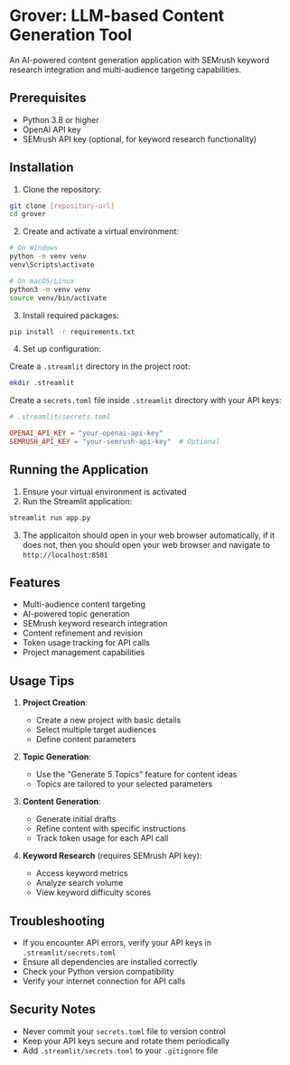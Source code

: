# Grover: LLM-based Content Generation Tool

An AI-powered content generation application with SEMrush keyword research integration and multi-audience targeting capabilities.

## Prerequisites

- Python 3.8 or higher
- OpenAI API key
- SEMrush API key (optional, for keyword research functionality)

## Installation

1. Clone the repository:
```bash
git clone [repository-url]
cd grover
```

2. Create and activate a virtual environment:
```bash
# On Windows
python -m venv venv
venv\Scripts\activate

# On macOS/Linux
python3 -m venv venv
source venv/bin/activate
```

3. Install required packages:
```bash
pip install -r requirements.txt
```

4. Set up configuration:

Create a `.streamlit` directory in the project root:
```bash
mkdir .streamlit
```

Create a `secrets.toml` file inside `.streamlit` directory with your API keys:
```toml
# .streamlit/secrets.toml

OPENAI_API_KEY = "your-openai-api-key"
SEMRUSH_API_KEY = "your-semrush-api-key"  # Optional
```

## Running the Application

1. Ensure your virtual environment is activated
2. Run the Streamlit application:
```bash
streamlit run app.py
```
3. The applicaiton should open in your web browser automatically, if it does not,
 then you should open your web browser and navigate to `http://localhost:8501`

## Features

- Multi-audience content targeting
- AI-powered topic generation
- SEMrush keyword research integration
- Content refinement and revision
- Token usage tracking for API calls
- Project management capabilities

## Usage Tips

1. **Project Creation**:
   - Create a new project with basic details
   - Select multiple target audiences
   - Define content parameters

2. **Topic Generation**:
   - Use the "Generate 5 Topics" feature for content ideas
   - Topics are tailored to your selected parameters

3. **Content Generation**:
   - Generate initial drafts
   - Refine content with specific instructions
   - Track token usage for each API call

4. **Keyword Research** (requires SEMrush API key):
   - Access keyword metrics
   - Analyze search volume
   - View keyword difficulty scores

## Troubleshooting

- If you encounter API errors, verify your API keys in `.streamlit/secrets.toml`
- Ensure all dependencies are installed correctly
- Check your Python version compatibility
- Verify your internet connection for API calls

## Security Notes

- Never commit your `secrets.toml` file to version control
- Keep your API keys secure and rotate them periodically
- Add `.streamlit/secrets.toml` to your `.gitignore` file
